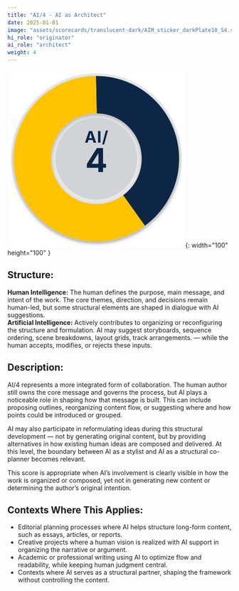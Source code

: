```yaml
---
title: "AI/4 - AI as Architect"
date: 2025-01-01
image: "assets/scorecards/translucent-dark/AIM_sticker_darkPlate10_S4.svg"
hi_role: "originator"
ai_role: "architect"
weight: 4
---
```


![AI Score 4](/assets/scorecards/translucent-dark/AIM_sticker_darkPlate10_S4.svg){: width="100" height="100" }

## Structure:
**Human Intelligence:** The human defines the purpose, main message, and intent of the work. The core themes, direction, and decisions remain human-led, but some structural elements are shaped in dialogue with AI suggestions.\
**Artificial Intelligence:** Actively contributes to organizing or reconfiguring the structure and formulation. AI may suggest storyboards, sequence ordering, scene breakdowns, layout grids, track arrangements. — while the human accepts, modifies, or rejects these inputs.

## Description:
AI/4 represents a more integrated form of collaboration. The human author still owns the core message and governs the process, but AI plays a noticeable role in shaping how that message is built. This can include proposing outlines, reorganizing content flow, or suggesting where and how points could be introduced or grouped.

AI may also participate in reformulating ideas during this structural development — not by generating original content, but by providing alternatives in how existing human ideas are composed and delivered. At this level, the boundary between AI as a stylist and AI as a structural co-planner becomes relevant.

This score is appropriate when AI’s involvement is clearly visible in how the work is organized or composed, yet not in generating new content or determining the author’s original intention.

## Contexts Where This Applies:
- Editorial planning processes where AI helps structure long-form content, such as essays, articles, or reports.
- Creative projects where a human vision is realized with AI support in organizing the narrative or argument.
- Academic or professional writing using AI to optimize flow and readability, while keeping human judgment central.
- Contexts where AI serves as a structural partner, shaping the framework without controlling the content.
